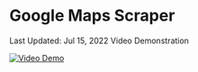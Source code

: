 # Google Maps Scraper
Last Updated: Jul 15, 2022
Video Demonstration

[![Video Demo](https://img.youtube.com/vi/E5TUek362fc/0.jpg)](https://www.youtube.com/watch?v=E5TUek362fc)
